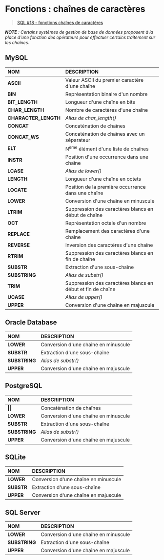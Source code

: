 # Fonctions : chaînes de caractères

> [SQL #18 - fonctions chaînes de caractères](https://www.youtube.com/watch?v=oEaLoI3Io90)

_**NOTE** : Certains systèmes de gestion de base de données proposent à la place d'une fonction des opérateurs pour effectuer certains traitement sur les chaînes._

## MySQL

|NOM|DESCRIPTION|
|:--|:--|
|**ASCII**|Valeur ASCII du premier caractère d'une chaîne|
|**BIN**|Représentation binaire d'un nombre|
|**BIT_LENGTH**|Longueur d'une chaîne en bits|
|**CHAR_LENGTH**|Nombre de caractères d'une chaîne|
|**CHARACTER_LENGTH**|_Alias de char_length()_|
|**CONCAT**|Concaténation de chaînes|
|**CONCAT_WS**|Concaténation de chaînes avec un séparateur|
|**ELT**|N<sup>ème</sup> élément d'une liste de chaînes|
|**INSTR**|Position d'une occurrence dans une chaîne|
|**LCASE**|_Alias de lower()_|
|**LENGTH**|Longueur d'une chaîne en octets|
|**LOCATE**|Position de la première occurrence dans une chaîne|
|**LOWER**|Conversion d'une chaîne en minuscule|
|**LTRIM**|Suppression des caractères blancs en début de chaîne|
|**OCT**|Représentation octale d'un nombre|
|**REPLACE**|Remplacement des caractères d'une chaîne|
|**REVERSE**|Inversion des caractères d'une chaîne|
|**RTRIM**|Suppression des caractères blancs en fin de chaîne|
|**SUBSTR**|Extraction d'une sous-chaîne|
|**SUBSTRING**|_Alias de substr()_|
|**TRIM**|Suppression des caractères blancs en début et fin de chaîne|
|**UCASE**|_Alias de upper()_|
|**UPPER**|Conversion d'une chaîne en majuscule|

## Oracle Database

|NOM|DESCRIPTION|
|:--|:--|
|**LOWER**|Conversion d'une chaîne en minuscule|
|**SUBSTR**|Extraction d'une sous-chaîne|
|**SUBSTRING**|_Alias de substr()_|
|**UPPER**|Conversion d'une chaîne en majuscule|

## PostgreSQL

|NOM|DESCRIPTION|
|:--|:--|
|**\|\|**|Concaténation de chaînes|
|**LOWER**|Conversion d'une chaîne en minuscule|
|**SUBSTR**|Extraction d'une sous-chaîne|
|**SUBSTRING**|_Alias de substr()_|
|**UPPER**|Conversion d'une chaîne en majuscule|

## SQLite

|NOM|DESCRIPTION|
|:--|:--|
|**LOWER**|Conversion d'une chaîne en minuscule|
|**SUBSTR**|Extraction d'une sous-chaîne|
|**UPPER**|Conversion d'une chaîne en majuscule|

## SQL Server

|NOM|DESCRIPTION|
|:--|:--|
|**LOWER**|Conversion d'une chaîne en minuscule|
|**SUBSTRING**|Extraction d'une sous-chaîne|
|**UPPER**|Conversion d'une chaîne en majuscule|
